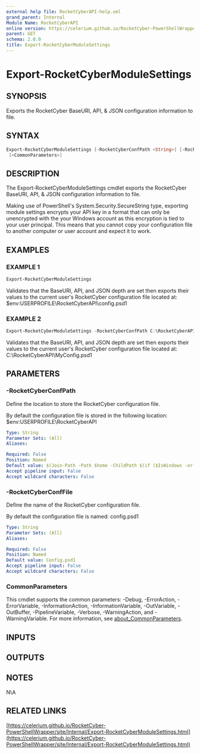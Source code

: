```yaml
---
external help file: RocketCyberAPI-help.xml
grand_parent: Internal
Module Name: RocketCyberAPI
online version: https://celerium.github.io/RocketCyber-PowerShellWrapper/site/Internal/Export-RocketCyberModuleSettings.html
parent: GET
schema: 2.0.0
title: Export-RocketCyberModuleSettings
---
```


# Export-RocketCyberModuleSettings

## SYNOPSIS
Exports the RocketCyber BaseURI, API, & JSON configuration information to file.

## SYNTAX

```powershell
Export-RocketCyberModuleSettings [-RocketCyberConfPath <String>] [-RocketCyberConfFile <String>]
 [<CommonParameters>]
```

## DESCRIPTION
The Export-RocketCyberModuleSettings cmdlet exports the RocketCyber BaseURI, API, & JSON configuration information to file.

Making use of PowerShell's System.Security.SecureString type, exporting module settings encrypts your API key in a format
that can only be unencrypted with the your Windows account as this encryption is tied to your user principal.
This means that you cannot copy your configuration file to another computer or user account and expect it to work.

## EXAMPLES

### EXAMPLE 1
```powershell
Export-RocketCyberModuleSettings
```

Validates that the BaseURI, API, and JSON depth are set then exports their values
to the current user's RocketCyber configuration file located at:
    $env:USERPROFILE\RocketCyberAPI\config.psd1

### EXAMPLE 2
```powershell
Export-RocketCyberModuleSettings -RocketCyberConfPath C:\RocketCyberAPI -RocketCyberConfFile MyConfig.psd1
```

Validates that the BaseURI, API, and JSON depth are set then exports their values
to the current user's RocketCyber configuration file located at:
    C:\RocketCyberAPI\MyConfig.psd1

## PARAMETERS

### -RocketCyberConfPath
Define the location to store the RocketCyber configuration file.

By default the configuration file is stored in the following location:
    $env:USERPROFILE\RocketCyberAPI

```yaml
Type: String
Parameter Sets: (All)
Aliases:

Required: False
Position: Named
Default value: $(Join-Path -Path $home -ChildPath $(if ($IsWindows -or $PSEdition -eq 'Desktop'){"RocketCyberAPI"}else{".RocketCyberAPI"}) )
Accept pipeline input: False
Accept wildcard characters: False
```

### -RocketCyberConfFile
Define the name of the RocketCyber configuration file.

By default the configuration file is named:
    config.psd1

```yaml
Type: String
Parameter Sets: (All)
Aliases:

Required: False
Position: Named
Default value: Config.psd1
Accept pipeline input: False
Accept wildcard characters: False
```

### CommonParameters
This cmdlet supports the common parameters: -Debug, -ErrorAction, -ErrorVariable, -InformationAction, -InformationVariable, -OutVariable, -OutBuffer, -PipelineVariable, -Verbose, -WarningAction, and -WarningVariable. For more information, see [about_CommonParameters](http://go.microsoft.com/fwlink/?LinkID=113216).

## INPUTS

## OUTPUTS

## NOTES
N\A

## RELATED LINKS

[https://celerium.github.io/RocketCyber-PowerShellWrapper/site/Internal/Export-RocketCyberModuleSettings.html](https://celerium.github.io/RocketCyber-PowerShellWrapper/site/Internal/Export-RocketCyberModuleSettings.html)

